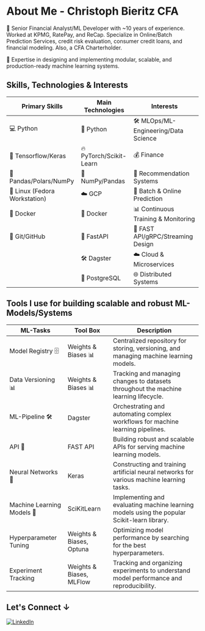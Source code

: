 # About Me - Christoph Bieritz CFA

👋 Senior Financial Analyst/ML Developer with ~10 years of experience. Worked at KPMG, RatePay, and ReCap. Specialize in Online/Batch Prediction Services, credit risk evaluation, consumer credit loans, and financial modeling. Also, a CFA Charterholder.

💼 Expertise in designing and implementing modular, scalable, and production-ready machine learning systems.

## Skills, Technologies & Interests

| **Primary Skills**                 | **Main Technologies**             | **Interests**                          |
|------------------------------------|-----------------------------------|----------------------------------------|
| 💻 Python                           | 🐍 Python                        | 🛠️ MLOps/ML-Engineering/Data Science  |
| 🧠 Tensorflow/Keras                 | 🔥 PyTorch/Scikit-Learn          | 💰 Finance                             |
| 🐼 Pandas/Polars/NumPy              | 🔢 NumPy/Pandas                  | 🎯 Recommendation Systems              |
| 🐧 Linux (Fedora Workstation)       | ☁️ GCP                       | 🔄 Batch & Online Prediction           |
| 🐳 Docker                           | 🐳 Docker                        | 📊 Continuous Training & Monitoring   |
| 🌱 Git/GitHub                       | 🚀 FastAPI                       | 🚀 FAST API/gRPC/Streaming Design      |
|                                     | 🛠️ Dagster                       | ☁️ Cloud & Microservices              |
|                                     | 🐘 PostgreSQL                     | 🌐 Distributed Systems                 |

## Tools I use for building scalable and robust ML-Models/Systems

| **ML-Tasks**                       | **Tool Box**                      | **Description**                          |
|------------------------------------|-----------------------------------|----------------------------------------|
| Model Registry 🗄️                  | Weights & Biases 📊               | Centralized repository for storing, versioning, and managing machine learning models. |
| Data Versioning 📊                 | Weights & Biases 📊               | Tracking and managing changes to datasets throughout the machine learning lifecycle. |
| ML-Pipeline 🛠️                    | Dagster                           | Orchestrating and automating complex workflows for machine learning pipelines. |
| API 🚀                             | FAST API                          | Building robust and scalable APIs for serving machine learning models. |
| Neural Networks 🧠                 | Keras                             | Constructing and training artificial neural networks for various machine learning tasks. |
| Machine Learning Models 🤖         | SciKitLearn                       | Implementing and evaluating machine learning models using the popular Scikit-learn library. |
| Hyperparameter Tuning             | Weights & Biases, Optuna          | Optimizing model performance by searching for the best hyperparameters. |
| Experiment Tracking               | Weights & Biases, MLFlow          | Tracking and organizing experiments to understand model performance and reproducibility. |





## Let's Connect ↓

[![LinkedIn](https://img.shields.io/badge/LinkedIn-0A66C2?style=for-the-badge&logo=linkedin&logoColor=white)](https://www.linkedin.com)
